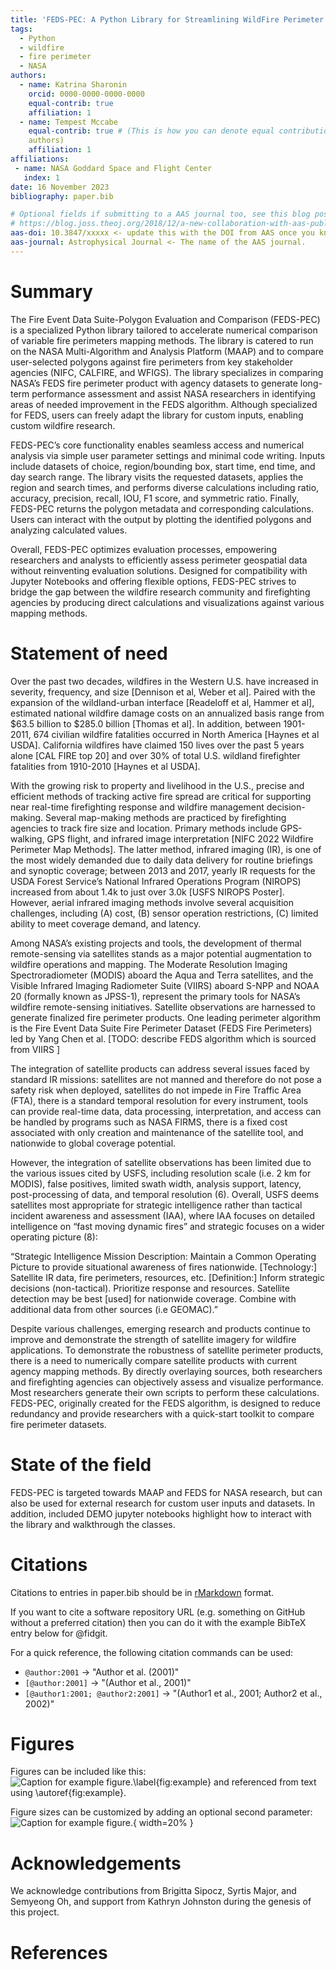 ```yaml
---
title: 'FEDS-PEC: A Python Library for Streamlining WildFire Perimeter Research'
tags:
  - Python
  - wildfire
  - fire perimeter
  - NASA
authors:
  - name: Katrina Sharonin
    orcid: 0000-0000-0000-0000
    equal-contrib: true
    affiliation: 1
  - name: Tempest Mccabe
    equal-contrib: true # (This is how you can denote equal contributions between multiple 
    authors)
    affiliation: 1
affiliations:
 - name: NASA Goddard Space and Flight Center
   index: 1
date: 16 November 2023
bibliography: paper.bib

# Optional fields if submitting to a AAS journal too, see this blog post:
# https://blog.joss.theoj.org/2018/12/a-new-collaboration-with-aas-publishing
aas-doi: 10.3847/xxxxx <- update this with the DOI from AAS once you know it.
aas-journal: Astrophysical Journal <- The name of the AAS journal.
---
```


# Summary

The Fire Event Data Suite-Polygon Evaluation and Comparison (FEDS-PEC) is a specialized Python library tailored to accelerate numerical comparison of variable fire perimeters mapping methods. The library is catered to run on the NASA Multi-Algorithm and Analysis Platform (MAAP) and to compare user-selected polygons against fire perimeters from key stakeholder agencies (NIFC, CALFIRE, and WFIGS). The library specializes in comparing NASA’s FEDS fire perimeter product with agency datasets to generate long-term performance assessment and assist NASA researchers in identifying areas of needed improvement in the FEDS algorithm. Although specialized for FEDS, users can freely adapt the library for custom inputs, enabling custom wildfire research.

FEDS-PEC’s core functionality enables seamless access and numerical analysis via simple user parameter settings and minimal code writing. Inputs include datasets of choice, region/bounding box, start time, end time, and day search range. The library visits the requested datasets, applies the region and search times, and performs diverse calculations including ratio, accuracy, precision, recall, IOU, F1 score, and symmetric ratio. Finally, FEDS-PEC returns the polygon metadata and corresponding calculations. Users can interact with the output by plotting the identified polygons and analyzing calculated values.

Overall, FEDS-PEC optimizes evaluation processes, empowering researchers and analysts to efficiently assess perimeter geospatial data without reinventing evaluation solutions. Designed for compatibility with Jupyter Notebooks and offering flexible options, FEDS-PEC strives to bridge the gap between the wildfire research community and firefighting agencies by producing direct calculations and visualizations against various mapping methods.


# Statement of need

Over the past two decades, wildfires in the Western U.S. have increased in severity, frequency, and size [Dennison et al, Weber et al]. Paired with the expansion of the wildland-urban interface [Readeloff et al, Hammer et al], estimated national wildfire damage costs on an annualized basis range from $63.5 billion to $285.0 billion [Thomas et al]. In addition, between 1901-2011, 674 civilian wildfire fatalities occurred in North America [Haynes et al USDA]. California wildfires have claimed 150 lives over the past 5 years alone [CAL FIRE top 20] and over 30% of total U.S. wildland firefighter fatalities from 1910-2010 [Haynes et al USDA].

With the growing risk to property and livelihood in the U.S., precise and efficient methods of tracking active fire spread are critical for supporting near real-time firefighting response and wildfire management decision-making. Several map-making methods are practiced by firefighting agencies to track fire size and location. Primary methods include GPS-walking, GPS flight, and infrared image interpretation [NIFC 2022 Wildfire Perimeter Map Methods]. The latter method, infrared imaging (IR), is one of the most widely demanded due to daily data delivery for routine briefings and synoptic coverage; between 2013 and 2017, yearly IR requests for the USDA Forest Service’s National Infrared Operations Program (NIROPS) increased from about 1.4k to just over 3.0k [USFS NIROPS Poster]. However, aerial infrared imaging methods involve several acquisition challenges, including (A) cost, (B) sensor operation restrictions, (C) limited ability to meet coverage demand, and latency.

Among NASA’s existing projects and tools, the development of thermal remote-sensing via satellites stands as a major potential augmentation to wildfire operations and mapping. The Moderate Resolution Imaging Spectroradiometer (MODIS) aboard the Aqua and Terra satellites, and the Visible Infrared Imaging Radiometer Suite (VIIRS) aboard S-NPP and NOAA 20 (formally known as JPSS-1), represent the primary tools for NASA’s wildfire remote-sensing initiatives. 
Satellite observations are harnessed to generate finalized fire perimeter products. One leading perimeter algorithm is the Fire Event Data Suite Fire Perimeter Dataset (FEDS Fire Perimeters) led by Yang Chen et al. [TODO: describe FEDS algorithm which is sourced from VIIRS ]

The integration of satellite products can address several issues faced by standard IR missions: satellites are not manned and therefore do not pose a safety risk when deployed, satellites do not impede in Fire Traffic Area (FTA), there is a standard temporal resolution for every instrument, tools can provide real-time data, data processing, interpretation, and access can be handled by programs such as NASA FIRMS, there is a fixed cost associated with only creation and maintenance of the satellite tool, and nationwide to global coverage potential.

However, the integration of satellite observations has been limited due to the various issues cited by USFS, including resolution scale (i.e. 2 km for MODIS), false positives, limited swath width, analysis support, latency, post-processing of data, and temporal resolution (6). Overall, USFS deems satellites most appropriate for strategic intelligence rather than tactical incident awareness and assessment (IAA), where IAA focuses on detailed intelligence on “fast moving dynamic fires” and strategic focuses on a wider operating picture (8):

“Strategic Intelligence Mission Description: Maintain a Common Operating Picture to provide situational awareness of fires nationwide. [Technology:] Satellite IR data, fire perimeters, resources, etc. [Definition:] Inform strategic decisions (non-tactical). Prioritize response and resources. Satellite detection may be best [used] for nationwide coverage. Combine with additional data from other sources (i.e GEOMAC).”

Despite various challenges, emerging research and products continue to improve and demonstrate the strength of satellite imagery for wildfire applications. To demonstrate the robustness of satellite perimeter products, there is a need to numerically compare satellite products with current agency mapping methods. By directly overlaying sources, both researchers and firefighting agencies can objectively assess and visualize performance. Most researchers generate their own scripts to perform these calculations. FEDS-PEC, originally created for the FEDS algorithm, is designed to reduce redundancy and provide researchers with a quick-start toolkit to compare fire perimeter datasets.

# State of the field

FEDS-PEC is targeted towards MAAP and FEDS for NASA research, but can also be used for external research for custom user inputs and datasets. In addition, included DEMO jupyter notebooks highlight how to interact with the library and walkthrough the classes. 


# Citations

Citations to entries in paper.bib should be in
[rMarkdown](http://rmarkdown.rstudio.com/authoring_bibliographies_and_citations.html)
format.

If you want to cite a software repository URL (e.g. something on GitHub without a preferred
citation) then you can do it with the example BibTeX entry below for @fidgit.

For a quick reference, the following citation commands can be used:
- `@author:2001`  ->  "Author et al. (2001)"
- `[@author:2001]` -> "(Author et al., 2001)"
- `[@author1:2001; @author2:2001]` -> "(Author1 et al., 2001; Author2 et al., 2002)"

# Figures

Figures can be included like this:
![Caption for example figure.\label{fig:example}](figure.png)
and referenced from text using \autoref{fig:example}.

Figure sizes can be customized by adding an optional second parameter:
![Caption for example figure.](figure.png){ width=20% }

# Acknowledgements

We acknowledge contributions from Brigitta Sipocz, Syrtis Major, and Semyeong
Oh, and support from Kathryn Johnston during the genesis of this project.

# References